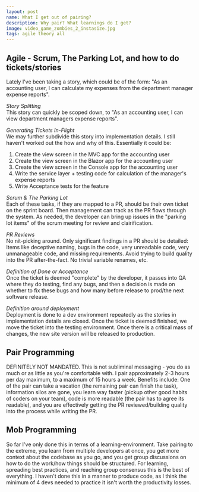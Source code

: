 ```yaml
---
layout: post
name: What I get out of pairing?
description: Why pair? What learnings do I get?
image: video_game_zombies_2_instasize.jpg
tags: agile theory all
---
```


## Agile - Scrum, The Parking Lot, and how to do tickets/stories

Lately I've been taking a story, which could be of the form: "As an accounting user, I can calculate my expenses from the department manager expense reports".

*Story Splitting*  
This story can quickly be scoped down, to "As an accounting user, I can view department managers expense reports".

*Generating Tickets In-Flight*  
We may further subdivide this story into implementation details. I still haven't worked out the how and why of this. Essentially it could be:

1. Create the view screen in the MVC app for the accounting user
2. Create the view screen in the Blazor app for the accounting user
3. Create the view screen in the Console app for the accounting user
4. Write the service layer + testing code for calculation of the manager's expense reports
5. Write Acceptance tests for the feature

*Scrum & The Parking Lot*  
Each of these tasks, if they are mapped to a PR, should be their own ticket on the sprint board. Then management can track as the PR flows through
the system. As needed, the developer can bring up issues in the "parking lot items" of the scrum meeting for review and clairification.

*PR Reviews*  
No nit-picking around. Only significant findings in a PR should be detailed: Items like deceptive naming, bugs in the code, very unreadable code, 
very unmanageable code, and missing requirements. Avoid trying to build quality into the PR after-the-fact. No trivial variable renames, etc.

*Definition of Done or Acceptance*  
Once the ticket is deemed "complete" by the developer, it passes into QA where they do testing, find any bugs, and then a decision is made on whether 
to fix these bugs and how many before release to prod/the next software release.

*Definition around deployment*  
Deployment is done to a dev environment repeatedly as the stories in implementation details are closed. Once the ticket is deemed finished, we move the ticket
into the testing environment. Once there is a critical mass of changes, the new site version will be released to production.

## Pair Programming
DEFINITELY NOT MANDATED. This is not subliminal messaging - you do as much or as little as you're comfortable with. I pair approximately 2-3 hours per day
maximum, to a maximum of 15 hours a week. Benefits include: One of the pair can take a vacation (the remaining pair can finish the task), information silos 
are gone, you learn way faster (pickup other good habits of coders on your team), code is more readable (the pair has to agree its readable), and you are effectively
getting the PR reviewed/building quality into the process while writing the PR.

## Mob Programming
So far I've only done this in terms of a learning-environment. Take pairing to the extreme, you learn from multiple developers at once, you get more context
about the codebase as you go, and you get group discussions on how to do the work/how things should be structured. For learning, spreading best practices, and reaching
group consensus this is the best of everything. I haven't done this in a manner to produce code, as I think the minimum of 4 devs needed to practice it isn't worth
the productivity losses.
